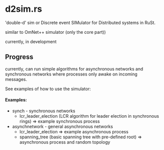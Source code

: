 # d2sim.rs

'double-d' sim or Discrete event SIMulator for Distributed systems in RuSt.

similar to OmNet++ simulator (only the core part))

currently, in development

## Progress

currently, can run simple algorithms for asynchronous networks and synchronous networks where processes only awake 
on incoming messages. 

See examples of how to use the simulator:

#### Examples: 

 * synch - synchronous networks
   * lcr_leader_election (LCR algorithm for leader election in synchronous rings) => example synchronous process
 * asynchnetwork - general asynchronous networks
   * lcr_leader_election => example asynchronous process
   * spanning_tree (basic spanning tree with pre-defined root) => asynchronous process and random topology 